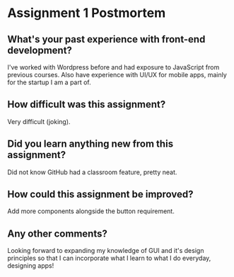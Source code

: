 # Assignment 1 Postmortem

## What's your past experience with front-end development?

I've worked with Wordpress before and had exposure to JavaScript from previous courses. Also have experience with UI/UX for mobile apps, mainly for the startup I am a part of.

## How difficult was this assignment?

Very difficult (joking).

## Did you learn anything new from this assignment?

Did not know GitHub had a classroom feature, pretty neat. 

## How could this assignment be improved?

Add more components alongside the button requirement.

## Any other comments?

Looking forward to expanding my knowledge of GUI and it's design principles so that I can incorporate what I learn to what I do everyday, designing apps!